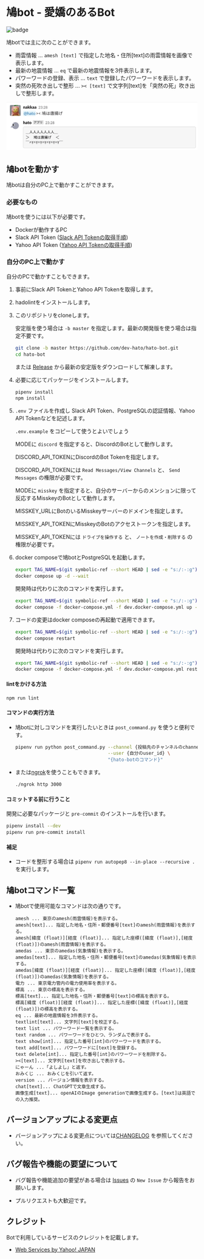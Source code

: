 # 鳩bot - 愛嬌のあるBot

![badge](https://github.com/dev-hato/hato-bot/workflows/pr-test/badge.svg)

鳩botでは主に次のことができます。

- 雨雲情報 ... `amesh [text]` で指定した地名・住所[text]の雨雲情報を画像で表示します。
- 最新の地震情報 ... `eq` で最新の地震情報を3件表示します。
- パワーワードの登録、表示 ... `text` で登録したパワーワードを表示します。
- 突然の死吹き出しで整形 ... `>< [text]` で文字列[text]を「突然の死」吹き出しで整形します。

![hato](./doc/img/hato-bot-run-1.png)

## 鳩botを動かす

鳩botは自分のPC上で動かすことができます。

### 必要なもの

鳩botを使うには以下が必要です。

- Dockerが動作するPC
- Slack API Token ([Slack API Tokenの取得手順](./doc/01_Get_Slack_API_Token.md))
- Yahoo API Token ([Yahoo API Tokenの取得手順](./doc/02_Get_Yahoo_API_Token.md))

### 自分のPC上で動かす

自分のPCで動かすこともできます。

1. 事前にSlack API TokenとYahoo API Tokenを取得します。
2. hadolintをインストールします。

3. このリポジトリをcloneします。

    安定版を使う場合は `-b master` を指定します。最新の開発版を使う場合は指定不要です。

    ```sh
    git clone -b master https://github.com/dev-hato/hato-bot.git
    cd hato-bot
    ```

    または [Release](https://github.com/dev-hato/hato-bot/releases/latest) から最新の安定版をダウンロードして解凍します。

4. 必要に応じてパッケージをインストールします。

    ```sh
    pipenv install
    npm install
    ```

5. `.env` ファイルを作成し  Slack API Token、PostgreSQLの認証情報、Yahoo API Tokenなどを記述します。

    `.env.example` をコピーして使うとよいでしょう

    MODEに `discord` を指定すると、DiscordのBotとして動作します。

    DISCORD_API_TOKENにDiscordのBot Tokenを指定します。

    DISCORD_API_TOKENには `Read Messages/View Channels` と、 `Send Messages` の権限が必要です。

    MODEに `misskey` を指定すると、自分のサーバーからのメンションに限って反応するMisskeyのBotとして動作します。

    MISSKEY_URLにBotのいるMisskeyサーバーのドメインを指定します。

    MISSKEY_API_TOKENにMisskeyのBotのアクセストークンを指定します。

    MISSKEY_API_TOKENには `ドライブを操作する` と、 `ノートを作成・削除する` の権限が必要です。

6. docker composeで鳩botとPostgreSQLを起動します。

    ```sh
    export TAG_NAME=$(git symbolic-ref --short HEAD | sed -e "s:/:-:g")
    docker compose up -d --wait
    ```

    開発時は代わりに次のコマンドを実行します。

    ```sh
    export TAG_NAME=$(git symbolic-ref --short HEAD | sed -e "s:/:-:g")
    docker compose -f docker-compose.yml -f dev.docker-compose.yml up -d --wait
    ```

7. コードの変更はdocker composeの再起動で適用できます。

    ```sh
    export TAG_NAME=$(git symbolic-ref --short HEAD | sed -e "s:/:-:g")
    docker compose restart
    ```

   開発時は代わりに次のコマンドを実行します。

    ```sh
    export TAG_NAME=$(git symbolic-ref --short HEAD | sed -e "s:/:-:g")
    docker compose -f docker-compose.yml -f dev.docker-compose.yml restart
    ```

#### lintをかける方法

```sh
npm run lint
```

#### コマンドの実行方法

- 鳩botに対しコマンドを実行したいときは `post_command.py` を使うと便利です。

    ```sh
    pipenv run python post_command.py --channel {投稿先のチャンネルのchannel id} \
                                      --user {自分のuser_id} \
                                      "{hato-botのコマンド}"
    ```

- または[ngrok](https://ngrok.com/)を使うこともできます。

    ```sh
    ./ngrok http 3000
    ```

#### コミットする前に行うこと

開発に必要なパッケージと `pre-commit` のインストールを行います。

```sh
pipenv install --dev
pipenv run pre-commit install
```

#### 補足

- コードを整形する場合は `pipenv run autopep8 --in-place --recursive .` を実行します。

## 鳩botコマンド一覧

- 鳩botで使用可能なコマンドは次の通りです。

    ```text
    amesh ... 東京のamesh(雨雲情報)を表示する。
    amesh[text]... 指定した地名・住所・郵便番号[text]のamesh(雨雲情報)を表示する。
    amesh[緯度 (float)][経度 (float)]... 指定した座標([緯度 (float)],[経度 (float)])のamesh(雨雲情報)を表示する。
    amedas ... 東京のamedas(気象情報)を表示する。
    amedas[text]... 指定した地名・住所・郵便番号[text]のamedas(気象情報)を表示する。
    amedas[緯度 (float)][経度 (float)]... 指定した座標([緯度 (float)],[経度 (float)])のamedas(気象情報)を表示する。
    電力 ... 東京電力管内の電力使用率を表示する。
    標高 ... 東京の標高を表示する。
    標高[text]... 指定した地名・住所・郵便番号[text]の標高を表示する。
    標高[緯度 (float)][経度 (float)]... 指定した座標([緯度 (float)],[経度 (float)])の標高を表示する。
    eq ... 最新の地震情報を3件表示する。
    textlint[text]... 文字列[text]を校正する。
    text list ... パワーワード一覧を表示する。
    text random ... パワーワードをひとつ、ランダムで表示する。
    text show[int]... 指定した番号[int]のパワーワードを表示する。
    text add[text]... パワーワードに[text]を登録する。
    text delete[int]... 指定した番号[int]のパワーワードを削除する。
    ><[text]... 文字列[text]を吹き出しで表示する。
    にゃーん ...「よしよし」と返す。
    おみくじ ... おみくじを引いて返す。
    version ... バージョン情報を表示する。
    chat[text]... ChatGPTで文章生成する。
    画像生成[text]... openAIのImage generationで画像生成する。[text]は英語での入力推奨。
    ```

## バージョンアップによる変更点

- バージョンアップによる変更点については[CHANGELOG](./CHANGELOG.md) を参照してください。

## バグ報告や機能の要望について

- バグ報告や機能追加の要望がある場合は [Issues](https://github.com/dev-hato/hato-bot/issues) の
     `New Issue` から報告をお願いします。

- プルリクエストも大歓迎です。

## クレジット

Botで利用しているサービスのクレジットを記載します。

- [Web Services by Yahoo! JAPAN](https://developer.yahoo.co.jp/sitemap/)
